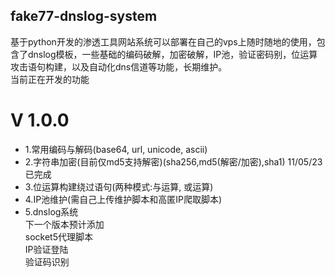 ## fake77-dnslog-system
基于python开发的渗透工具网站系统可以部署在自己的vps上随时随地的使用，包含了dnslog模板，一些基础的编码破解，加密破解，IP池，验证密码别，位运算攻击语句构建，以及自动化dns信道等功能，长期维护。  
当前正在开发的功能  
# V 1.0.0  
* 1.常用编码与解码(base64, url, unicode, ascii)   
* 2.字符串加密(目前仅md5支持解密)(sha256,md5(解密/加密),sha1) 11/05/23 已完成  
* 3.位运算构建绕过语句(两种模式:与运算, 或运算)  
* 4.IP池维护(需自己上传维护脚本和高匿IP爬取脚本)  
* 5.dnslog系统  
下一个版本预计添加  
socket5代理脚本  
IP验证登陆  
验证码识别 
 
